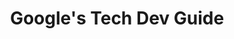---
title: "Google's Tech Dev Guide"
categories: ["Reads"]

link:
    url: "https://techdevguide.withgoogle.com/"
    dead: false

tweet: "Grow your technical skills with Google."
---